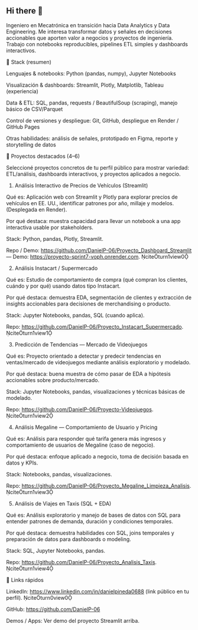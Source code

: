 ## Hi there 👋

Ingeniero en Mecatrónica en transición hacia Data Analytics y Data Engineering. Me interesa transformar datos y señales en decisiones accionables que aporten valor a negocios y proyectos de ingeniería. Trabajo con notebooks reproducibles, pipelines ETL simples y dashboards interactivos.

🔧 Stack (resumen)

Lenguajes & notebooks: Python (pandas, numpy), Jupyter Notebooks

Visualización & dashboards: Streamlit, Plotly, Matplotlib, Tableau (experiencia)

Data & ETL: SQL, pandas, requests / BeautifulSoup (scraping), manejo básico de CSV/Parquet

Control de versiones y despliegue: Git, GitHub, despliegue en Render / GitHub Pages

Otras habilidades: análisis de señales, prototipado en Figma, reporte y storytelling de datos

🚀 Proyectos destacados (4–6)

Seleccioné proyectos concretos de tu perfil público para mostrar variedad: ETL/análisis, dashboards interactivos, y proyectos aplicados a negocio.

1) Análisis Interactivo de Precios de Vehículos (Streamlit)

Qué es: Aplicación web con Streamlit y Plotly para explorar precios de vehículos en EE. UU., identificar patrones por año, millaje y modelos. (Desplegada en Render).

Por qué destaca: muestra capacidad para llevar un notebook a una app interactiva usable por stakeholders.

Stack: Python, pandas, Plotly, Streamlit.

Repo / Demo: https://github.com/DanielP-06/Proyecto_Dashboard_Streamlit — Demo: https://proyecto-sprint7-voph.onrender.com. citeturn1view0

2) Análisis Instacart / Supermercado

Qué es: Estudio de comportamiento de compra (qué compran los clientes, cuándo y por qué) usando datos tipo Instacart.

Por qué destaca: demuestra EDA, segmentación de clientes y extracción de insights accionables para decisiones de merchandising o producto.

Stack: Jupyter Notebooks, pandas, SQL (cuando aplica).

Repo: https://github.com/DanielP-06/Proyecto_Instacart_Supermercado. citeturn1view1

3) Predicción de Tendencias — Mercado de Videojuegos

Qué es: Proyecto orientado a detectar y predecir tendencias en ventas/mercado de videojuegos mediante análisis exploratorio y modelado.

Por qué destaca: buena muestra de cómo pasar de EDA a hipótesis accionables sobre producto/mercado.

Stack: Jupyter Notebooks, pandas, visualizaciones y técnicas básicas de modelado.

Repo: https://github.com/DanielP-06/Proyecto-Videojuegos. citeturn1view2

4) Análisis Megaline — Comportamiento de Usuario y Pricing

Qué es: Análisis para responder qué tarifa genera más ingresos y comportamiento de usuarios de Megaline (caso de negocio).

Por qué destaca: enfoque aplicado a negocio, toma de decisión basada en datos y KPIs.

Stack: Notebooks, pandas, visualizaciones.

Repo: https://github.com/DanielP-06/Proyecto_Megaline_Limpieza_Analisis. citeturn1view3

5) Análisis de Viajes en Taxis (SQL + EDA)

Qué es: Análisis exploratorio y manejo de bases de datos con SQL para entender patrones de demanda, duración y condiciones temporales.

Por qué destaca: demuestra habilidades con SQL, joins temporales y preparación de datos para dashboards o modeling.

Stack: SQL, Jupyter Notebooks, pandas.

Repo: https://github.com/DanielP-06/Proyecto_Analisis_Taxis. citeturn1view4

🔗 Links rápidos

LinkedIn: https://www.linkedin.com/in/danielpineda0688 (link público en tu perfil). citeturn0view0

GitHub: https://github.com/DanielP-06

Demos / Apps: Ver demo del proyecto Streamlit arriba.
<!--
**DanielP-06/DanielP-06** is a ✨ _special_ ✨ repository because its `README.md` (this file) appears on your GitHub profile.

Here are some ideas to get you started:

- 🔭 I’m currently working on ...
- 🌱 I’m currently learning ...
- 👯 I’m looking to collaborate on ...
- 🤔 I’m looking for help with ...
- 💬 Ask me about ...
- 📫 How to reach me: ...
- 😄 Pronouns: ...
- ⚡ Fun fact: ...
-->
